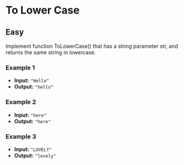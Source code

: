 # To Lower Case

## Easy

Implement function ToLowerCase() that has a string parameter str, and returns the same string in lowercase.

### Example 1

- **Input:** `"Hello"`
- **Output:** `"hello"`

### Example 2

- **Input:** `"here"`
- **Output:** `"here"`

### Example 3

- **Input:** `"LOVELY"`
- **Output:** `"lovely"`
